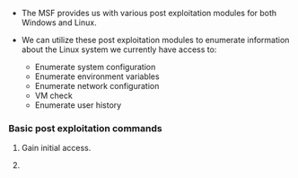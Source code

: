 
+ The MSF provides us with various post exploitation modules for both Windows and Linux.

+ We can utilize these post exploitation modules to enumerate information about the Linux system we currently have access to:
	+ Enumerate system configuration
	+ Enumerate environment variables
	+ Enumerate network configuration
	+ VM check
	+ Enumerate user history

### Basic post exploitation commands

1. Gain initial access.

2. 